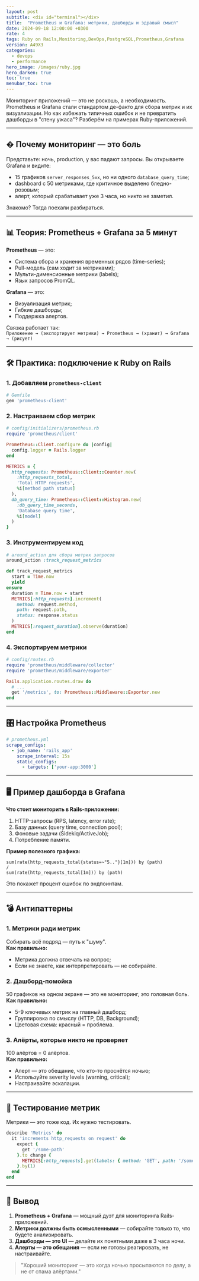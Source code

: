 ```yaml
---
layout: post
subtitle: <div id="terminal"></div>
title:  "Prometheus и Grafana: метрики, дашборды и здравый смысл"
date: 2024-09-18 12:00:00 +0300
rate: 4
tags: Ruby on Rails,Monitoring,DevOps,PostgreSQL,Prometheus,Grafana
version: A49X3
categories:
  - devops
  - performance
hero_image: /images/ruby.jpg
hero_darken: true
toc: true
menubar_toc: true
---
```

Мониторинг приложений — это не роскошь, а необходимость. Prometheus и Grafana стали стандартом де-факто для сбора метрик и их визуализации. Но как избежать типичных ошибок и не превратить дашборды в "стену ужаса"? Разберём на примерах Ruby-приложений.

---

## � Почему мониторинг — это боль

Представьте: ночь, production, у вас падают запросы. Вы открываете Grafana и видите:
- 15 графиков `server_responses_5xx`, но ни одного `database_query_time`;
- dashboard с 50 метриками, где критичное выделено бледно-розовым;
- алерт, который срабатывает уже 3 часа, но никто не заметил.

Знакомо? Тогда поехали разбираться.

---

## 📊 Теория: Prometheus + Grafana за 5 минут

**Prometheus** — это:
- Система сбора и хранения временных рядов (time-series);
- Pull-модель (сам ходит за метриками);
- Мульти-дименсионные метрики (labels);
- Язык запросов PromQL.

**Grafana** — это:
- Визуализация метрик;
- Гибкие дашборды;
- Поддержка алертов.

Связка работает так:  
`Приложение → (экспортирует метрики) → Prometheus → (хранит) → Grafana → (рисует)`

---

## 🛠️ Практика: подключение к Ruby on Rails

### 1. Добавляем `prometheus-client`

```ruby
# Gemfile
gem 'prometheus-client'
```

### 2. Настраиваем сбор метрик

```ruby
# config/initializers/prometheus.rb
require 'prometheus/client'

Prometheus::Client.configure do |config|
  config.logger = Rails.logger
end

METRICS = {
  http_requests: Prometheus::Client::Counter.new(
    :http_requests_total,
    'Total HTTP requests',
    %i[method path status]
  ),
  db_query_time: Prometheus::Client::Histogram.new(
    :db_query_time_seconds,
    'Database query time',
    %i[model]
  )
}
```

### 3. Инструментируем код

```ruby
# around_action для сбора метрик запросов
around_action :track_request_metrics

def track_request_metrics
  start = Time.now
  yield
ensure
  duration = Time.now - start
  METRICS[:http_requests].increment(
    method: request.method,
    path: request.path,
    status: response.status
  )
  METRICS[:request_duration].observe(duration)
end
```

### 4. Экспортируем метрики

```ruby
# config/routes.rb
require 'prometheus/middleware/collector'
require 'prometheus/middleware/exporter'

Rails.application.routes.draw do
  # ...
  get '/metrics', to: Prometheus::Middleware::Exporter.new
end
```

---

## 🎛️ Настройка Prometheus

```yaml
# prometheus.yml
scrape_configs:
  - job_name: 'rails_app'
    scrape_interval: 15s
    static_configs:
      - targets: ['your-app:3000']
```

---

## 🖥️ Пример дашборда в Grafana

**Что стоит мониторить в Rails-приложении:**
1. HTTP-запросы (RPS, latency, error rate);
2. Базу данных (query time, connection pool);
3. Фоновые задачи (Sidekiq/ActiveJob);
4. Потребление памяти.

**Пример полезного графика:**

```
sum(rate(http_requests_total{status=~"5.."}[1m])) by (path)
/
sum(rate(http_requests_total[1m])) by (path)
```

Это покажет процент ошибок по эндпоинтам.

---

## 💣 Антипаттерны

### 1. Метрики ради метрик
Собирать всё подряд — путь к "шуму".  
**Как правильно:**  
- Метрика должна отвечать на вопрос;
- Если не знаете, как интерпретировать — не собирайте.

### 2. Дашборд-помойка
50 графиков на одном экране — это не мониторинг, это головная боль.  
**Как правильно:**  
- 5-9 ключевых метрик на главный дашборд;
- Группировка по смыслу (HTTP, DB, Background);
- Цветовая схема: красный = проблема.

### 3. Алёрты, которые никто не проверяет
100 алёртов = 0 алёртов.  
**Как правильно:**  
- Алерт — это обещание, что кто-то проснётся ночью;
- Используйте severity levels (warning, critical);
- Настраивайте эскалации.

---

## 🧪 Тестирование метрик

Метрики — это тоже код. Их нужно тестировать.

```ruby
describe 'Metrics' do
  it 'increments http_requests on request' do
    expect {
      get '/some-path'
    }.to change {
      METRICS[:http_requests].get(labels: { method: 'GET', path: '/some-path', status: 200 })
    }.by(1)
  end
end
```

---

## 🎯 Вывод

1. **Prometheus + Grafana** — мощный дуэт для мониторинга Rails-приложений.
2. **Метрики должны быть осмысленными** — собирайте только то, что будете анализировать.
3. **Дашборды — это UI** — делайте их понятными даже в 3 часа ночи.
4. **Алерты — это обещания** — если не готовы реагировать, не настраивайте.

> "Хороший мониторинг — это когда ночью просыпаются по делу, а не от спама алёртами."
